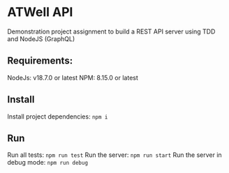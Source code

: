 # ATWell API

Demonstration project assignment to build a REST API server using TDD and NodeJS (GraphQL)

## Requirements:
NodeJs: v18.7.0 or latest
NPM: 8.15.0 or latest

## Install
Install project dependencies: `npm i`

## Run
Run all tests: `npm run test`
Run the server: `npm run start`
Run the server in debug mode: `npm run debug`